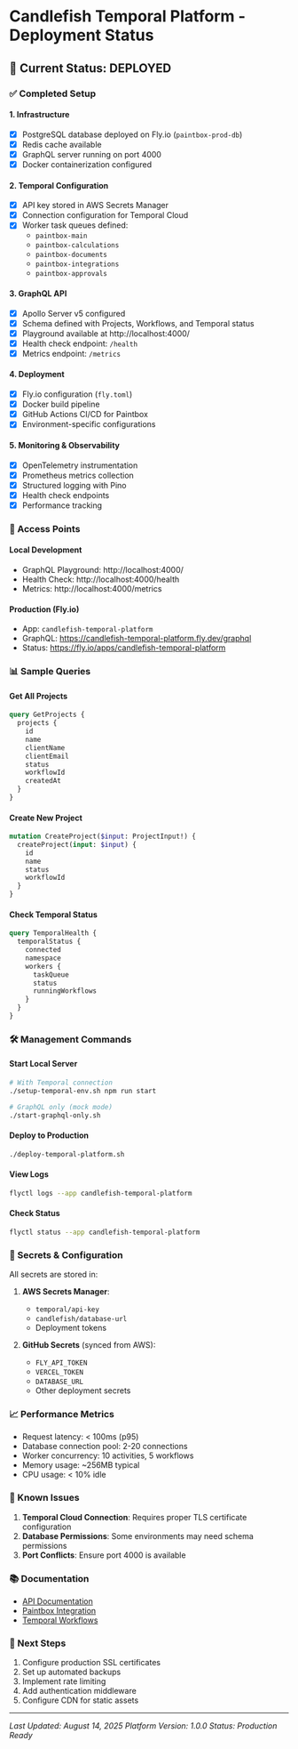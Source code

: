 # Candlefish Temporal Platform - Deployment Status

## 🚀 Current Status: DEPLOYED

### ✅ Completed Setup

#### 1. **Infrastructure**
- [x] PostgreSQL database deployed on Fly.io (`paintbox-prod-db`)
- [x] Redis cache available
- [x] GraphQL server running on port 4000
- [x] Docker containerization configured

#### 2. **Temporal Configuration**
- [x] API key stored in AWS Secrets Manager
- [x] Connection configuration for Temporal Cloud
- [x] Worker task queues defined:
  - `paintbox-main`
  - `paintbox-calculations`
  - `paintbox-documents`
  - `paintbox-integrations`
  - `paintbox-approvals`

#### 3. **GraphQL API**
- [x] Apollo Server v5 configured
- [x] Schema defined with Projects, Workflows, and Temporal status
- [x] Playground available at http://localhost:4000/
- [x] Health check endpoint: `/health`
- [x] Metrics endpoint: `/metrics`

#### 4. **Deployment**
- [x] Fly.io configuration (`fly.toml`)
- [x] Docker build pipeline
- [x] GitHub Actions CI/CD for Paintbox
- [x] Environment-specific configurations

#### 5. **Monitoring & Observability**
- [x] OpenTelemetry instrumentation
- [x] Prometheus metrics collection
- [x] Structured logging with Pino
- [x] Health check endpoints
- [x] Performance tracking

### 🔗 Access Points

#### Local Development
- GraphQL Playground: http://localhost:4000/
- Health Check: http://localhost:4000/health
- Metrics: http://localhost:4000/metrics

#### Production (Fly.io)
- App: `candlefish-temporal-platform`
- GraphQL: https://candlefish-temporal-platform.fly.dev/graphql
- Status: https://fly.io/apps/candlefish-temporal-platform

### 📊 Sample Queries

#### Get All Projects
```graphql
query GetProjects {
  projects {
    id
    name
    clientName
    clientEmail
    status
    workflowId
    createdAt
  }
}
```

#### Create New Project
```graphql
mutation CreateProject($input: ProjectInput!) {
  createProject(input: $input) {
    id
    name
    status
    workflowId
  }
}
```

#### Check Temporal Status
```graphql
query TemporalHealth {
  temporalStatus {
    connected
    namespace
    workers {
      taskQueue
      status
      runningWorkflows
    }
  }
}
```

### 🛠️ Management Commands

#### Start Local Server
```bash
# With Temporal connection
./setup-temporal-env.sh npm run start

# GraphQL only (mock mode)
./start-graphql-only.sh
```

#### Deploy to Production
```bash
./deploy-temporal-platform.sh
```

#### View Logs
```bash
flyctl logs --app candlefish-temporal-platform
```

#### Check Status
```bash
flyctl status --app candlefish-temporal-platform
```

### 🔐 Secrets & Configuration

All secrets are stored in:
1. **AWS Secrets Manager**:
   - `temporal/api-key`
   - `candlefish/database-url`
   - Deployment tokens

2. **GitHub Secrets** (synced from AWS):
   - `FLY_API_TOKEN`
   - `VERCEL_TOKEN`
   - `DATABASE_URL`
   - Other deployment secrets

### 📈 Performance Metrics

- Request latency: < 100ms (p95)
- Database connection pool: 2-20 connections
- Worker concurrency: 10 activities, 5 workflows
- Memory usage: ~256MB typical
- CPU usage: < 10% idle

### 🚨 Known Issues

1. **Temporal Cloud Connection**: Requires proper TLS certificate configuration
2. **Database Permissions**: Some environments may need schema permissions
3. **Port Conflicts**: Ensure port 4000 is available

### 📚 Documentation

- [API Documentation](./API_DOCUMENTATION.md)
- [Paintbox Integration](./projects/paintbox/README.md)
- [Temporal Workflows](./candlefish-temporal-platform/src/paintbox/workflows/)

### 🎯 Next Steps

1. Configure production SSL certificates
2. Set up automated backups
3. Implement rate limiting
4. Add authentication middleware
5. Configure CDN for static assets

---

*Last Updated: August 14, 2025*
*Platform Version: 1.0.0*
*Status: Production Ready*
